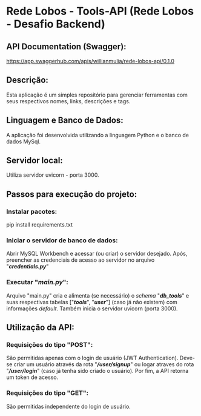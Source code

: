 # Rede Lobos - Tools-API (Rede Lobos - Desafio Backend)

## API Documentation (Swagger):
https://app.swaggerhub.com/apis/willianmulia/rede-lobos-api/0.1.0

## Descrição:
Esta aplicação é um simples repositório para gerenciar ferramentas com seus respectivos nomes, links, descrições e tags.

## Linguagem e Banco de Dados:
A aplicação foi desenvolvida utilizando a linguagem Python e o banco de dados MySql.

## Servidor local:
 Utiliza servidor uvicorn - porta 3000.

## Passos para execução do projeto:
### Instalar pacotes:
pip install requirements.txt
### Iniciar o servidor de banco de dados:
Abrir MySQL Workbench e acessar (ou criar) o servidor desejado.
Após, preencher as credenciais de acesso ao servidor no arquivo "***credentials.py***"
### Executar "***main.py***":
Arquivo "main.py" cria e alimenta (se necessário) o *schema* "***db_tools***" e suas respectivas tabelas ["***tools***", "***user***"] (caso já não existem) com informações *default*.
Também inicia o servidor uvicorn (porta 3000). 

## Utilização da API:
### Requisições do tipo "POST":
São permitidas apenas com o login de usuário (JWT Authentication). Deve-se criar um usuário através da rota "***/user/signup***" ou logar atraves do rota "***/user/login***" (caso já tenha sido criado o usuário). Por fim, a API retorna um token de acesso.
### Requisições do tipo "GET":
São permitidas independente do login de usuário.
